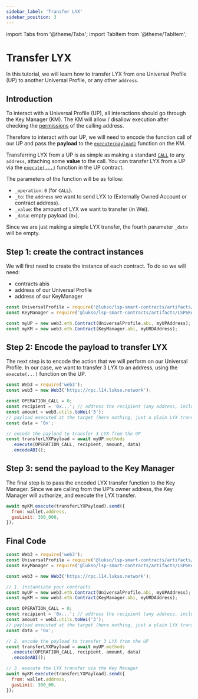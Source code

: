 ```yaml
---
sidebar_label: 'Transfer LYX'
sidebar_position: 3
---
```


import Tabs from '@theme/Tabs';
import TabItem from '@theme/TabItem';

# Transfer LYX

In this tutorial, we will learn how to transfer LYX from one Universal Profile (UP) to another Universal Profile, or any other `address`.

## Introduction

To interact with a Universal Profile (UP), all interactions should go through the Key Manager (KM). The KM will allow / disallow execution after checking the [permissions](../../standards/universal-profile/06-lsp6-key-manager.md#permission-values) of the calling address.

Therefore to interact with our UP, we will need to encode the function call of our UP and pass the **payload** to the [`execute(payload)`](../../standards/smart-contracts/05-lsp6-key-manager.md#execute) function on the KM.

Transferring LYX from a UP is as simple as making a standard [`CALL`](../../standards/universal-profile/06-lsp6-key-manager.md#permission-values) to any `address`, attaching some **value** to the call. You can transfer LYX from a UP via the [`execute(...)`](../../standards/smart-contracts/02-lsp0-erc725-account.md) function in the UP contract.

The parameters of the function will be as follow:

- `_operation`: `0` (for `CALL`).
- `_to`: the `address` we want to send LYX to (Externally Owned Account or contract address).
- `_value`: the amount of LYX we want to transfer (in Wei).
- `_data`: empty payload (`0x`).

Since we are just making a simple LYX transfer, the fourth parameter `_data` will be empty.

## Step 1: create the contract instances

We will first need to create the instance of each contract. To do so we will need:

- contracts abis
- address of our Universal Profile
- address of our KeyManager

```typescript
const UniversalProfile = require('@lukso/lsp-smart-contracts/artifacts/UniversalProfile.json');
const KeyManager = require('@lukso/lsp-smart-contracts/artifacts/LSP6KeyManager.json');

const myUP = new web3.eth.Contract(UniversalProfile.abi, myUPAddress);
const myKM = new web3.eth.Contract(KeyManager.abi, myURDAddress);
```

## Step 2: Encode the payload to transfer LYX

The next step is to encode the action that we will perform on our Universal Profile. In our case, we want to transfer 3 LYX to an address, using the `execute(...)` function on the UP.

```typescript
const Web3 = require('web3');
const web3 = new Web3('https://rpc.l14.lukso.network');

const OPERATION_CALL = 0;
const recipient = '0x...'; // address the recipient (any address, including an other UP)
const amount = web3.utils.toWei('3');
// payload executed at the target (here nothing, just a plain LYX transfer)
const data = '0x';

// encode the payload to transfer 3 LYX from the UP
const transferLYXPayload = await myUP.methods
  .execute(OPERATION_CALL, recipient, amount, data)
  .encodeABI();
```

## Step 3: send the payload to the Key Manager

The final step is to pass the encoded LYX transfer function to the Key Manager. Since we are calling from the UP's owner address, the Key Manager will authorize, and execute the LYX transfer.

```javascript
await myKM.execute(transferLYXPayload).send({
  from: wallet.address,
  gasLimit: 300_000,
});
```

## Final Code

```javascript
const Web3 = require('web3');
const UniversalProfile = require('@lukso/lsp-smart-contracts/artifacts/UniversalProfile.json');
const KeyManager = require('@lukso/lsp-smart-contracts/artifacts/LSP6KeyManager.json');

const web3 = new Web3('https://rpc.l14.lukso.network');

// 1. instantiate your contracts
const myUP = new web3.eth.Contract(UniversalProfile.abi, myUPAddress);
const myKM = new web3.eth.Contract(KeyManager.abi, myURDAddress);

const OPERATION_CALL = 0;
const recipient = '0x...'; // address the recipient (any address, including an other UP)
const amount = web3.utils.toWei('3');
// payload executed at the target (here nothing, just a plain LYX transfer)
const data = '0x';

// 2. encode the payload to transfer 3 LYX from the UP
const transferLYXPayload = await myUP.methods
  .execute(OPERATION_CALL, recipient, amount, data)
  .encodeABI();

// 3. execute the LYX transfer via the Key Manager
await myKM.execute(transferLYXPayload).send({
  from: wallet.address,
  gasLimit: 300_00,
});
```
